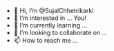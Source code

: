 - 👋 Hi, I’m @SujalChhetrikarki
- 👀 I’m interested in ... You!
- 🌱 I’m currently learning ...
- 💞️ I’m looking to collaborate on ...
- 📫 How to reach me ...

<!---
SujalChhetrikarki/SujalChhetrikarki is a ✨ special ✨ repository because its `README.md` (this file) appears on your GitHub profile.
You can click the Preview link to take a look at your changes.
--->
